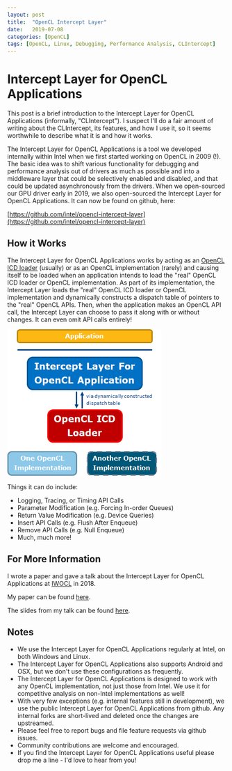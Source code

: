 ```yaml
---
layout: post
title:  "OpenCL Intercept Layer"
date:   2019-07-08
categories: [OpenCL]
tags: [OpenCL, Linux, Debugging, Performance Analysis, CLIntercept]
---
```


# Intercept Layer for OpenCL Applications

This post is a brief introduction to the Intercept Layer for OpenCL Applications (informally, "CLIntercept").
I suspect I'll do a fair amount of writing about the CLIntercept, its features, and how I use it, so it seems worthwhile to describe what it is and how it works.

The Intercept Layer for OpenCL Applications is a tool we developed internally within Intel when we first started working on OpenCL in 2009 (!).
The basic idea was to shift various functionality for debugging and performance analysis out of drivers as much as possible and into a middleware layer that could be selectively enabled and disabled, and that could be updated asynchronously from the drivers.
When we open-sourced our GPU driver early in 2019, we also open-sourced the Intercept Layer for OpenCL Applications.
It can now be found on github, here:

[https://github.com/intel/opencl-intercept-layer](https://github.com/intel/opencl-intercept-layer)

## How it Works

The Intercept Layer for OpenCL Applications works by acting as an [OpenCL ICD loader](https://github.com/KhronosGroup/OpenCL-ICD-Loader) (usually) or as an OpenCL implementation (rarely) and causing itself to be loaded when an application intends to load the "real" OpenCL ICD loader or OpenCL implementation.
As part of its implementation, the Intercept Layer loads the "real" OpenCL ICD loader or OpenCL implementation and dynamically constructs a dispatch table of pointers to the "real" OpenCL APIs.
Then, when the application makes an OpenCL API call, the Intercept Layer can choose to pass it along with or without changes.
It can even omit API calls entirely!

![Intercept Layer Architecture](/images/OpenCL-InterceptLayer.png)

Things it can do include:

* Logging, Tracing, or Timing API Calls
* Parameter Modification (e.g. Forcing In-order Queues)
* Return Value Modification (e.g. Device Queries)
* Insert API Calls (e.g. Flush After Enqueue)
* Remove API Calls (e.g. Null Enqueue)
* Much, much more!

## For More Information

I wrote a paper and gave a talk about the Intercept Layer for OpenCL Applications at [IWOCL](https://www.iwocl.org/) in 2018.

My paper can be found [here](https://dl.acm.org/citation.cfm?doid=3204919.3204933).

The slides from my talk can be found [here](https://www.iwocl.org/wp-content/uploads/iwocl-2018-intel-debug-analyze-intercept-layer.pdf).

## Notes

* We use the Intercept Layer for OpenCL Applications regularly at Intel, on both Windows and Linux.
* The Intercept Layer for OpenCL Applications also supports Android and OSX, but we don't use these configurations as frequently.
* The Intercept Layer for OpenCL Applications is designed to work with any OpenCL implementation, not just those from Intel.  We use it for competitive analysis on non-Intel implementations as well!
* With very few exceptions (e.g. internal features still in development), we use the public Intercept Layer for OpenCL Applications from github.  Any internal forks are short-lived and deleted once the changes are upstreamed.
* Please feel free to report bugs and file feature requests via github issues.
* Community contributions are welcome and encouraged.
* If you find the Intercept Layer for OpenCL Applications useful please drop me a line - I'd love to hear from you!